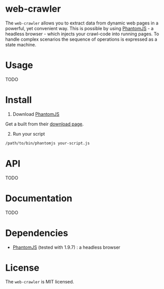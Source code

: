 # web-crawler

The `web-crawler` allows you to extract data from dynamic web pages in a powerful, yet convenient way. This is possible by using [PhantomJS]() - a headless browser - which injects your crawl-code into running pages. To handle complex scenarios the sequence of operations is expressed as a state machine.

# Usage

TODO

# Install

1. Download [PhantomJS]()

  Get a built from their [download page](http://phantomjs.org/download.html).

2. Run your script

  ```bash
  /path/to/bin/phantomjs your-script.js
  ```

# API

TODO

# Documentation

TODO

# Dependencies

* [PhantomJS]() (tested with 1.9.7) : a headless browser

# License

The `web-crawler` is MIT licensed.

[PhantomJS]: http://phantomjs.org/
